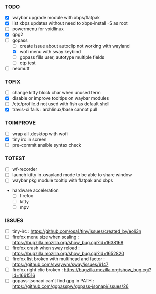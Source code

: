 ### TODO
- [x] waybar upgrade module with xbps/flatpak
- [x] list xbps updates without need to xbps-install -S as root
- [ ] powermenu for voidlinux
- [x] gpg2
- [ ] gopass
  - [ ] create issue about autoclip not working with wayland
  - [x] wofi menu with sway keybind
  - [ ] gopass fills user, autotype multiple fields
  - [ ] otp test
- [ ] neomutt

### TOFIX
- [ ] change kitty block char when unused term
- [x] disable or improve tooltips on waybar modules
- [ ] /etc/profile.d not used with fish as default shell
- [x] travis-ci fails : archlinux/base cannot pull

### TOIMPROVE
- [ ] wrap all .desktop with wofi
- [x] tiny irc in screen
- [ ] pre-commit ansible syntax check

### TOTEST
- [ ] wf-recorder
- [ ] launch kitty in xwayland mode to be able to share window 
- [ ] waybar pkg module tooltip with flatpak and xbps
- hardware acceleration
  - [ ] firefox
  - [ ] kitty
  - [ ] mpv

### ISSUES
- [ ] tiny-irc : https://github.com/osa1/tiny/issues/created_by/eoli3n
- [ ] firefox menu size when scaling : https://bugzilla.mozilla.org/show_bug.cgi?id=1638168
- [ ] firefox crash when sway reload : https://bugzilla.mozilla.org/show_bug.cgi?id=1652820
- [ ] firefox list broken with multihead and factor : https://github.com/swaywm/sway/issues/6147
- [ ] firefox right clic broken : https://bugzilla.mozilla.org/show_bug.cgi?id=1661516
- [ ] gopass-jsonapi can't find gpg in PATH : https://github.com/gopasspw/gopass-jsonapi/issues/26
